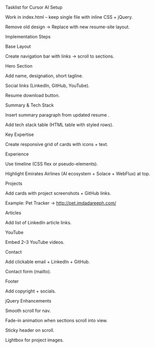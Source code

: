 Tasklist for Cursor AI
Setup



Work in index.html – keep single file with inline CSS + jQuery.

Remove old design → Replace with new resume-site layout.

Implementation Steps

Base Layout


Create navigation bar with links → scroll to sections.

Hero Section

Add name, designation, short tagline.

Social links (LinkedIn, GitHub, YouTube).

Resume download button.

Summary & Tech Stack

Insert summary paragraph from updated resume
.

Add tech stack table (HTML table with styled rows).

Key Expertise

Create responsive grid of cards with icons + text.

Experience

Use timeline (CSS flex or pseudo-elements).

Highlight Emirates Airlines (AI ecosystem + Solace + WebFlux) at top.

Projects

Add cards with project screenshots + GitHub links.

Example: Pet Tracker → http://pet.imdadareeph.com/

Articles

Add list of LinkedIn article links.

YouTube

Embed 2–3 YouTube videos.

Contact

Add clickable email + LinkedIn + GitHub.

Contact form (mailto).

Footer

Add copyright + socials.

jQuery Enhancements

Smooth scroll for nav.

Fade-in animation when sections scroll into view.

Sticky header on scroll.

Lightbox for project images.